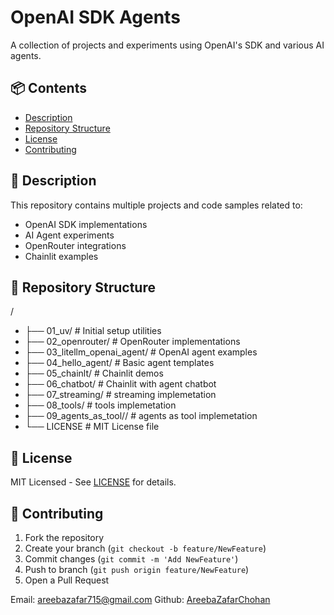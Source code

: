 # OpenAI SDK Agents  

A collection of projects and experiments using OpenAI's SDK and various AI agents.  

## 📦 Contents  
- [Description](#-description)  
- [Repository Structure](#-repository-structure)  
- [License](#-license)  
- [Contributing](#-contributing)  

## 🚀 Description  
This repository contains multiple projects and code samples related to:  
- OpenAI SDK implementations  
- AI Agent experiments  
- OpenRouter integrations  
- Chainlit examples  

## 📂 Repository Structure  

/
- ├── 01_uv/ # Initial setup utilities
- ├── 02_openrouter/ # OpenRouter implementations
- ├── 03_litellm_openai_agent/ # OpenAI agent examples
- ├── 04_hello_agent/ # Basic agent templates
- ├── 05_chainlt/ # Chainlit demos
- ├── 06_chatbot/ # Chainlit with agent chatbot
- ├── 07_streaming/ # streaming implemetation
- ├── 08_tools/ # tools implemetation
- ├── 09_agents_as_tool// # agents as tool implemetation
- └── LICENSE # MIT License file


## 📜 License  
MIT Licensed - See [LICENSE](./LICENSE) for details.  

## 🤝 Contributing  
1. Fork the repository  
2. Create your branch (`git checkout -b feature/NewFeature`)  
3. Commit changes (`git commit -m 'Add NewFeature'`)  
4. Push to branch (`git push origin feature/NewFeature`)  
5. Open a Pull Request  

Email: areebazafar715@gmail.com
Github: [AreebaZafarChohan](https://github.com/AreebaZafarChohan)

